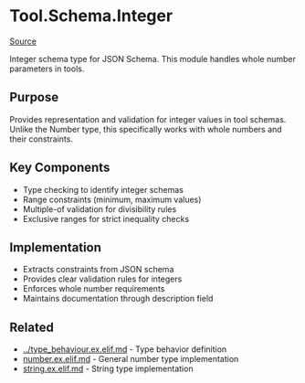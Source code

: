 # Tool.Schema.Integer
[Source](/github/ai/genai_all/genai_core/lib/vnext_genai/nodes/tool/schema/type/integer.ex)

Integer schema type for JSON Schema. This module handles whole number parameters in tools.

## Purpose
Provides representation and validation for integer values in tool schemas. Unlike the Number type, this specifically works with whole numbers and their constraints.

## Key Components
- Type checking to identify integer schemas
- Range constraints (minimum, maximum values)
- Multiple-of validation for divisibility rules
- Exclusive ranges for strict inequality checks

## Implementation
- Extracts constraints from JSON schema
- Provides clear validation rules for integers
- Enforces whole number requirements
- Maintains documentation through description field

## Related
- [../type_behaviour.ex.elif.md](../type_behaviour.ex.elif.md) - Type behavior definition
- [number.ex.elif.md](number.ex.elif.md) - General number type implementation
- [string.ex.elif.md](string.ex.elif.md) - String type implementation